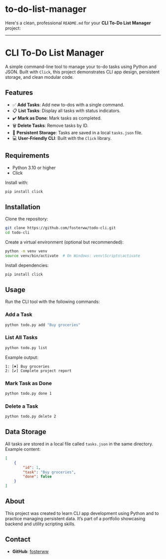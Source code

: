 ﻿# to-do-list-manager
Here's a clean, professional `README.md` for your **CLI To-Do List Manager** project:

---

# CLI To-Do List Manager

A simple command-line tool to manage your to-do tasks using Python and JSON. Built with `Click`, this project demonstrates CLI app design, persistent storage, and clean modular code.

## Features

* ✅ **Add Tasks**: Add new to-dos with a single command.
* 📋 **List Tasks**: Display all tasks with status indicators.
* ✔️ **Mark as Done**: Mark tasks as completed.
* 🗑️ **Delete Tasks**: Remove tasks by ID.
* 💾 **Persistent Storage**: Tasks are saved in a local `tasks.json` file.
* 💻 **User-Friendly CLI**: Built with the `Click` library.

## Requirements

* Python 3.10 or higher
* Click

Install with:

```bash
pip install click
```

## Installation

Clone the repository:

```bash
git clone https://github.com/fosterww/todo-cli.git
cd todo-cli
```

Create a virtual environment (optional but recommended):

```bash
python -m venv venv
source venv/bin/activate  # On Windows: venv\Scripts\activate
```

Install dependencies:

```bash
pip install click
```

## Usage

Run the CLI tool with the following commands:

### Add a Task

```bash
python todo.py add "Buy groceries"
```

### List All Tasks

```bash
python todo.py list
```

Example output:

```
1: [✖] Buy groceries
2: [✔] Complete project report
```

### Mark Task as Done

```bash
python todo.py done 1
```

### Delete a Task

```bash
python todo.py delete 2
```

## Data Storage

All tasks are stored in a local file called `tasks.json` in the same directory. Example content:

```json
[
    {
        "id": 1,
        "task": "Buy groceries",
        "done": false
    }
]
```


## About

This project was created to learn CLI app development using Python and to practice managing persistent data. It’s part of a portfolio showcasing backend and utility scripting skills.

## Contact

* **GitHub**: [fosterww](https://github.com/fosterww)


